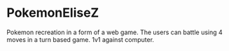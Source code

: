 # PokemonEliseZ

Pokemon recreation in a form of a web game. The users can battle using 4 moves in a turn based game. 1v1 against computer.
